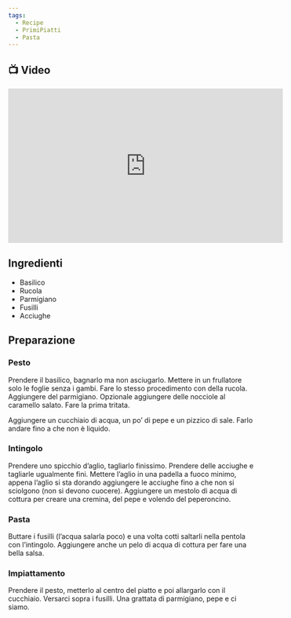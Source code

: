 ```yaml
---
tags:
  - Recipe
  - PrimiPiatti
  - Pasta
---
```

## 📺 Video

<div class="iframe-container">
  <iframe width="560" height="315" src="https://www.youtube.com/embed/gFLUm4ejwVc" title="YouTube video player" frameborder="0" allow="accelerometer; autoplay; clipboard-write; encrypted-media; gyroscope; picture-in-picture" allowfullscreen></iframe>
</div>

## Ingredienti

-   Basilico
-   Rucola
-   Parmigiano
-   Fusilli
-   Acciughe

## Preparazione

### Pesto

Prendere il basilico, bagnarlo ma non asciugarlo. Mettere in un frullatore solo le foglie senza i gambi. Fare lo stesso procedimento con della rucola. Aggiungere del parmigiano. Opzionale aggiungere delle nocciole al caramello salato. Fare la prima tritata.

Aggiungere un cucchiaio di acqua, un po’ di pepe e un pizzico di sale. Farlo andare fino a che non è liquido.

### Intingolo

Prendere uno spicchio d’aglio, tagliarlo finissimo. Prendere delle acciughe e tagliarle ugualmente fini. Mettere l’aglio in una padella a fuoco minimo, appena l’aglio si sta dorando aggiungere le acciughe fino a che non si sciolgono (non si devono cuocere). Aggiungere un mestolo di acqua di cottura per creare una cremina, del pepe e volendo del peperoncino.

### Pasta

Buttare i fusilli (l’acqua salarla poco) e una volta cotti saltarli nella pentola con l’intingolo. Aggiungere anche un pelo di acqua di cottura per fare una bella salsa.

### Impiattamento

Prendere il pesto, metterlo al centro del piatto e poi allargarlo con il cucchiaio. Versarci sopra i fusilli. Una grattata di parmigiano, pepe e ci siamo.